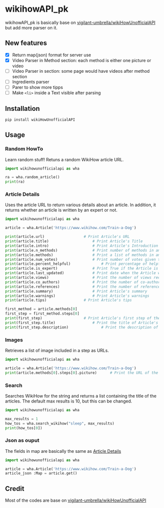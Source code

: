 # wikihowAPI_pk

wikihowAPI_pk is basically base on [vigilant-umbrella/wikiHowUnofficialAPI
](https://github.com/vigilant-umbrella/wikiHowUnofficialAPI.git) but add more parser on it.

## New features

- [x] Return map(json) format for server use
- [x] Video Parser in Method section: each method is either one picture or video
- [ ] Video Parser in section: some page would have videos after method section
- [ ] Ingredients parser
- [ ] Parer to show more tipps
- [ ] Make `<li>` inside a Text visible after parsing

## Installation

```bash
pip install wikiHowUnofficialAPI
```

## Usage

### Random HowTo

Learn random stuff! Retuns a random WikiHow article URL.

```python
import wikihowunofficialapi as wha

ra = wha.random_article()
print(ra)
```

### Article Details

Uses the article URL to return various details about an article. In addition, it returns whether an article is written by an expert or not.

```python
import wikihowunofficialapi as wha

article = wha.Article('https://www.wikihow.com/Train-a-Dog')

print(article.url)					# Print Article's URL
print(article.title)					# Print Article's Title
print(article.intro)					# Print Article's Introduction
print(article.n_methods)				# Print number of methods in an Article
print(article.methods)					# Print a list of methods in an Article
print(article.num_votes)				# Print number of votes given to an Article
print(article.percent_helpful)				# Print percentage of helpful votes given to an Article
print(article.is_expert)				# Print True if the Article is written by an expert
print(article.last_updated)				# Print date when the Article was last updated
print(article.views)					# Print the number of views recieved by Article
print(article.co_authors)				# Print the number of co-authors of an Article
print(article.references)				# Print the number of references in an Article
print(article.summary)					# Print Article's summary
print(article.warnings)					# Print Article's warnings
print(article.tips)					# Print Article's tips

first_method = article.methods[0]
first_step = first_method.steps[0]
print(first_step)					# Print Article's first step of the first method
print(first_step.title)					# Print the title of Article's first step of the first method
print(first_step.description)				# Print the description of Article's first step of the first method
```

### Images

Retrieves a list of image included in a step as URLs.

```python
import wikihowunofficialapi as wha

article = wha.Article('https://www.wikihow.com/Train-a-Dog')
print(article.methods[0].steps[0].picture)		# Print the URL of the image of Article's first step of the first method

```

### Search

Searches WikiHow for the string and returns a list containing the title of the articles. The default max results is 10, but this can be changed.

```python
import wikihowunofficialapi as wha

max_results = 1
how_tos = wha.search_wikihow("sleep", max_results)
print(how_tos[0])
```

### Json as ouput

The fields in map are basically the same as [Article Details](#article-details)

```python
import wikihowunofficialapi as wha

article = wha.Article('https://www.wikihow.com/Train-a-Dog')
article_json :Map = article.get()
```

## Credit

Most of the codes are base on [vigilant-umbrella/wikiHowUnofficialAPI
](https://github.com/vigilant-umbrella/wikiHowUnofficialAPI.git)

